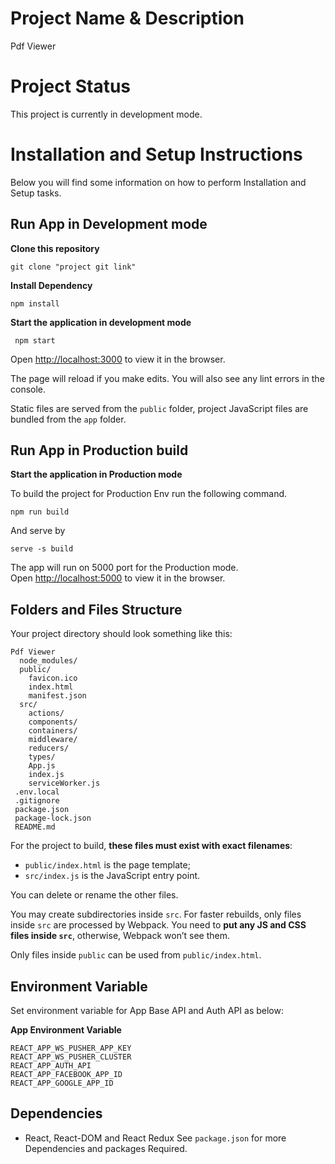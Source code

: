 # Project Name & Description

Pdf Viewer

# Project Status

This project is currently in development mode.

# Installation and Setup Instructions

Below you will find some information on how to perform Installation and Setup tasks.


## Run App in Development mode
**Clone this repository**
```
git clone "project git link"
```

**Install Dependency**
```
npm install
```

**Start the application in development mode**
```
 npm start
```

Open [http://localhost:3000](http://localhost:3000) to view it in the browser.

The page will reload if you make edits.
You will also see any lint errors in the console.

Static files are served from the `public` folder, project JavaScript files are bundled from the `app` folder.

## Run App in Production build

**Start the application in Production mode**

 To build the project for Production Env run the following command.

```
npm run build
```
And serve by

```
serve -s build
```
The app will run on 5000 port for the Production mode.<br>
Open [http://localhost:5000](http://localhost:5000) to view it in the browser.

## Folders and Files Structure

Your project directory should look something like this:

```
Pdf Viewer
  node_modules/
  public/
    favicon.ico
    index.html
    manifest.json
  src/
    actions/
    components/
    containers/
    middleware/
    reducers/
    types/
    App.js
    index.js
    serviceWorker.js
 .env.local
 .gitignore
 package.json
 package-lock.json
 README.md
```

For the project to build, **these files must exist with exact filenames**:

* `public/index.html` is the page template;
* `src/index.js` is the JavaScript entry point.

You can delete or rename the other files.

You may create subdirectories inside `src`. For faster rebuilds, only files inside `src` are processed by Webpack.
You need to **put any JS and CSS files inside `src`**, otherwise, Webpack won’t see them.

Only files inside `public` can be used from `public/index.html`.


## Environment Variable

Set environment variable for App Base API and Auth API as below:

**App Environment Variable**
```
REACT_APP_WS_PUSHER_APP_KEY
REACT_APP_WS_PUSHER_CLUSTER
REACT_APP_AUTH_API
REACT_APP_FACEBOOK_APP_ID
REACT_APP_GOOGLE_APP_ID

```

## Dependencies
* React, React-DOM and React Redux
 See `package.json` for more Dependencies and packages Required.
